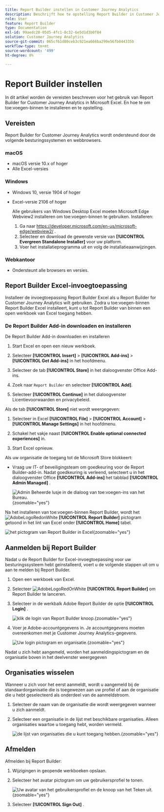 ```yaml
---
title: Report Builder instellen in Customer Journey Analytics
description: Beschrijft hoe te opstelling Report Builder in Customer Journey Analytics
role: User
feature: Report Builder
type: Documentation
exl-id: 99aedc28-05d5-4fc1-8c32-6e5d1d3b0f84
solution: Customer Journey Analytics
source-git-commit: 065cf61d80ceb3c921ea666ba299e56fb044335b
workflow-type: tm+mt
source-wordcount: '499'
ht-degree: 0%

---
```


# Report Builder instellen

In dit artikel worden de vereisten beschreven voor het gebruik van Report Builder for Customer Journey Analytics in Microsoft Excel. En hoe te om toe:voegen-binnen te installeren en te opstelling.

## Vereisten

Report Builder for Customer Journey Analytics wordt ondersteund door de volgende besturingssystemen en webbrowsers.

### macOS

- macOS versie 10.x of hoger
- Alle Excel-versies

### Windows

- Windows 10, versie 1904 of hoger
- Excel-versie 2106 of hoger

  Alle gebruikers van Windows Desktop Excel moeten Microsoft Edge Webview2 installeren om toe:voegen-binnen te gebruiken. Installeren:

   1. Ga naar <https://developer.microsoft.com/en-us/microsoft-edge/webview2/> .
   1. Selecteer en download de gewenste versie van **[!UICONTROL Evergreen Standalone Installer]** voor uw platform.
   1. Voer het installatieprogramma uit en volg de installatieaanwijzingen.

### Webkantoor

- Ondersteunt alle browsers en versies.


## Report Builder Excel-invoegtoepassing

Installeer de invoegtoepassing Report Builder Excel als u Report Builder for Customer Journey Analytics wilt gebruiken. Zodra u toe:voegen-binnen Report Builder Excel installeert, kunt u tot Report Builder van binnen een open werkboek van Excel toegang hebben.

### De Report Builder Add-in downloaden en installeren

De Report Builder Add-in downloaden en installeren

1. Start Excel en open een nieuw werkboek.

1. Selecteer **[!UICONTROL Insert]** > **[!UICONTROL Add-ins]** > **[!UICONTROL Get Add-ins]** in het hoofdmenu.

1. Selecteer de tab **[!UICONTROL Store]** in het dialoogvenster Office Add-ins.

1. Zoek naar `Report Builder` en selecteer **[!UICONTROL Add]**.

1. Selecteer **[!UICONTROL Continue]** in het dialoogvenster Licentievoorwaarden en privacybeleid.

Als de tab **[!UICONTROL Store]** niet wordt weergegeven:

1. Selecteer in Excel **[!UICONTROL File]** > **[!UICONTROL Account]** > **[!UICONTROL Manage Settings]** in het hoofdmenu.

1. Schakel het vakje naast **[!UICONTROL Enable optional connected experiences]** in.

1. Start Excel opnieuw.

Als uw organisatie de toegang tot de Microsoft Store blokkeert:

- Vraag uw IT- of beveiligingsteam om goedkeuring voor de Report Builder-add-in. Nadat goedkeuring is verleend, selecteert u in het dialoogvenster Office **[!UICONTROL Add-ins]** het tabblad **[!UICONTROL Admin Managed]** .

  ![ Admin Beheerde lusje in de dialoog van toe:voegen-ins van het Bureau.](./assets/image1.png){zoomable="yes"}

Na het installeren van toe:voegen-binnen Report Builder, wordt het ![ AdobeLogoRedonWhite ](/help/assets/icons/AdobeLogoRedOnWhite.svg) **[!UICONTROL Report Builder]** pictogram getoond in het lint van Excel onder **[!UICONTROL Home]** tabel.

![ het pictogram van Report Builder in Excel ](./assets/rb_app_icon.png){zoomable="yes"}


## Aanmelden bij Report Builder

Nadat u de Report Builder for Excel-invoegtoepassing voor uw besturingssysteem hebt geïnstalleerd, voert u de volgende stappen uit om u aan te melden bij Report Builder.

1. Open een werkboek van Excel.

1. Selecteer ![ AdobeLogoRedOnWhite ](/help/assets/icons/AdobeLogoRedOnWhite.svg) **[!UICONTROL Report Builder]** om Report Builder te lanceren.

1. Selecteer in de werkbalk Adobe Report Builder de optie **[!UICONTROL Login]** .

   ![ klik de login van Report Builder knoop.](./assets/rb_login.png){zoomable="yes"}

1. Voer je Adobe-accountgegevens in. Je accountgegevens moeten overeenkomen met je Customer Journey Analytics-gegevens.

   ![ Uw login pictogram en organisatie.](./assets/image4.png){zoomable="yes"}

Nadat u zich hebt aangemeld, worden het aanmeldingspictogram en de organisatie boven in het deelvenster weergegeven


## Organisaties wisselen

Wanneer u zich voor het eerst aanmeldt, wordt u aangemeld bij de standaardorganisatie die is toegewezen aan uw profiel of aan de organisatie die u hebt geselecteerd als onderdeel van de aanmeldstroom.

1. Selecteer de naam van de organisatie die wordt weergegeven wanneer u zich aanmeldt.

1. Selecteer een organisatie in de lijst met beschikbare organisaties. Alleen organisaties waartoe u toegang hebt, worden vermeld.

   ![ de lijst van organisaties die u kunt toegang hebben.](./assets/image5.png){zoomable="yes"}

## Afmelden

Afmelden bij Report Builder:

1. Wijzigingen in geopende werkboeken opslaan.

1. Selecteer het avatar pictogram om uw gebruikersprofiel te tonen.

   ![ Uw avatar van het gebruikersprofiel en de knoop van het Teken uit.](./assets/image6.png){zoomable="yes"}

1. Selecteer **[!UICONTROL Sign Out]** .
